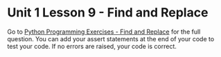 # Unit 1 Lesson 9 - Find and Replace

Go to [Python Programming Exercises - Find and Replace](https://inventwithpython.com/PythonProgrammingExercisesGentlyExplained.pdf#page=38) for the full question. You can add your assert statements at the end of your code to test your code. If no errors are raised, your code is correct.